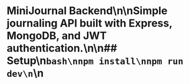 # MiniJournal Backend\n\nSimple journaling API built with Express, MongoDB, and JWT authentication.\n\n## Setup\n```bash\nnpm install\nnpm run dev\n```\n